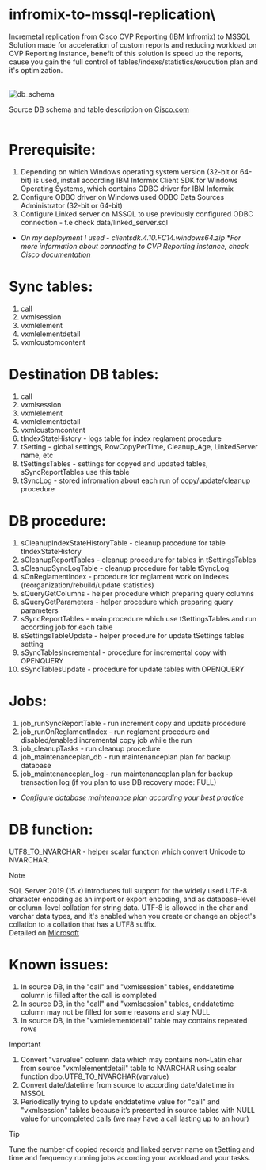 # infromix-to-mssql-replication\

Incremetal replication from Cisco CVP Reporting (IBM Infromix) to MSSQL\
Solution made for acceleration of custom reports and reducing workload on CVP Reporting instance, benefit of this solution is speed up the reports, cause you gain the full control of tables/indexs/statistics/exucution plan and it's optimization.
<br>
<br>

![db_schema](https://github.com/pavelekshin/infromix-to-mssql-replication/blob/main/pic/db_schema.png)

Source DB schema and table description on [Cisco.com](https://www.cisco.com/c/en/us/td/docs/voice_ip_comm/cust_contact/contact_center/customer_voice_portal/cvp12_0/configuration/guide/ccvp_b_reporting-guide-for-cvp-1201/ccvp_b_reporting-guide-for-cvp-1201_chapter_0100.html) <br>
<br>


# Prerequisite:
1. Depending on which Windows operating system version (32-bit or 64-bit) is used, install according IBM Informix Client SDK for Windows Operating Systems, which contains ODBC driver for IBM Informix
1. Configure ODBC driver on Windows used ODBC Data Sources Administrator (32-bit or 64-bit)
1. Configure Linked server on MSSQL to use previously configured ODBC connection - f.e check data/linked_server.sql

* _On my deployment I used - clientsdk.4.10.FC14.windows64.zip_
*_For more information about connecting to CVP Reporting instance, check Cisco [documentation](https://www.cisco.com/c/en/us/td/docs/voice_ip_comm/cust_contact/contact_center/customer_voice_portal/cvp12_0/configuration/guide/ccvp_b_reporting-guide-for-cvp-1201/ccvp_b_reporting-guide-for-cvp-1201_chapter_010.html#task_98BAFAACB233B9D2CF42DAACE1C8DF84)_

# Sync tables:
1. call
1. vxmlsession
1. vxmlelement
1. vxmlelementdetail
1. vxmlcustomcontent

# Destination DB tables:
1. call
1. vxmlsession
1. vxmlelement
1. vxmlelementdetail
1. vxmlcustomcontent
1. tIndexStateHistory - logs table for index reglament procedure
1. tSetting - global settings, RowCopyPerTime, Cleanup_Age, LinkedServer name, etc
1. tSettingsTables - settings for copyed and updated tables, sSyncReportTables use this table
1. tSyncLog - stored infromation about each run of copy/update/cleanup procedure

# DB procedure:
1. sCleanupIndexStateHistoryTable - cleanup procedure for table tIndexStateHistory
1. sCleanupReportTables - cleanup procedure for tables in tSettingsTables
1. sCleanupSyncLogTable - cleanup procedure for table tSyncLog
1. sOnReglamentIndex - procedure for reglament work on indexes (reorganization/rebuild/update statistics)
1. sQueryGetColumns - helper procedure which preparing query columns
1. sQueryGetParameters - helper procedure which preparing query parameters
1. sSyncReportTables - main procedure which use tSettingsTables and run according job for each table
1. sSettingsTableUpdate - helper procedure for update tSettings tables setting
1. sSyncTablesIncremental - procedure for incremental copy with OPENQUERY
1. sSyncTablesUpdate - procedure for update tables with OPENQUERY

# Jobs:
1. job_runSyncReportTable - run increment copy and update procedure
1. job_runOnReglamentIndex - run reglament procedure and disabled/enabled incremental copy job while the run
1. job_cleanupTasks - run cleanup procedure
1. job_maintenanceplan_db - run maintenanceplan plan for backup database
1. job_maintenanceplan_log - run maintenanceplan plan for backup transaction log (if you plan to use DB recovery mode: FULL)

* _Configure database maintenance plan according your best practice_

# DB function:
UTF8_TO_NVARCHAR - helper scalar function which convert Unicode to NVARCHAR.

> [!NOTE]
> SQL Server 2019 (15.x) introduces full support for the widely used UTF-8 character encoding as an import or export encoding, and as database-level or column-level collation for string data. UTF-8 is allowed in the char and varchar data types, and it's enabled when you create or change an object's collation to a collation that has a UTF8 suffix.\
> Detailed on [Microsoft](https://learn.microsoft.com/en-us/sql/relational-databases/collations/collation-and-unicode-support?view=sql-server-ver16#utf8)

# Known issues:
1. In source DB, in the "call" and "vxmlsession" tables, enddatetime column is filled after the call is completed
2. In source DB, in the "call" and "vxmlsession" tables, enddatetime column may not be filled for some reasons and stay NULL
3. In source DB, in the "vxmlelementdetail" table may contains repeated rows

> [!IMPORTANT]
> 1. Convert "varvalue" column data which may contains non-Latin char from source "vxmlelementdetail" table to NVARCHAR using scalar function dbo.UTF8_TO_NVARCHAR(varvalue)
> 1. Convert date/datetime from source to according date/datetime in MSSQL 
> 1. Periodically trying to update enddatetime value for "call" and "vxmlsession" tables because it’s presented in source tables with NULL value for uncompleted calls (we may have a call lasting up to an hour)

> [!TIP]
> Tune the number of copied records and linked server name on tSetting and time and frequency running jobs according your workload and your tasks.
